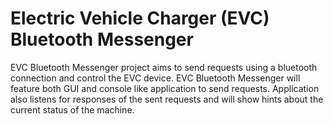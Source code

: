# Electric Vehicle Charger (EVC) Bluetooth Messenger

EVC Bluetooth Messenger project aims to send requests using a bluetooth connection and control the EVC device.
EVC Bluetooth Messenger will feature both GUI and console like application to send requests.
Application also listens for responses of the sent requests and will show hints about the 
current status of the machine. 